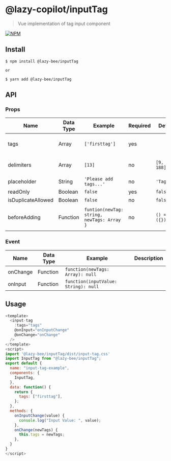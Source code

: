 # @lazy-copilot/inputTag

> Vue implementation of tag input component

[![NPM](https://nodei.co/npm/@lazy-bee/inputTag.png?downloads=true&downloadRank=true)](https://www.npmjs.com/package/@lazy-bee/inputTag)



## Install
```
$ npm install @lazy-bee/inputTag

or 

$ yarn add @lazy-bee/inputTag
```


## API

### Props
|  Name  | Data Type  | Example  | Required | Default  | Description  |
|---|---|---|---|---|---|
| tags  |  Array | `['firsttag']`  | yes |   | Data source of tags |
| delimiters  |  Array | `[13]`  | no  | `[9, 13, 188]` | Keycode served as delimiter  |
| placeholder |  String | `'Please add tags...'`  | no | `'Tags...'` |  |
| readOnly |  Boolean | `false`  | yes | `false` |  |
| isDuplicateAllowed |  Boolean | `false`  | no | `false` |  |
| beforeAdding |  Function | `funtion(newTag: string, newTags: Array }` | no| `() => ({})` | Invoked before `onChange` event |


### Event 

|  Name  | Data Type  | Example  | Description  |
|---|---|---|---|
| onChange | Function | `function(newTags: Array): null` |  |
| onInput | Function | `function(inputValue: String): null` |  |


## Usage

```js
<template>
  <input-tag
    :tags="tags"
    @onInput="onInputChange"
    @onChange="onChange"
  />
</template>
<script>
import '@lazy-bee/inputTag/dist/input-tag.css'
import InputTag from "@lazy-bee/inputTag";
export default {
  name: "input-tag-example",
  components: {
    InputTag,
  },
  data: function() {
    return {
      tags: ["firsttag"],
    };
  },
  methods: {
    onInputChange(value) {
      console.log("Input Value: ", value);
    },
    onChange(newTags) {
      this.tags = newTags;
    },
  }
}
</script>
```
